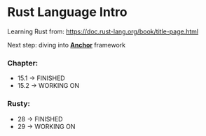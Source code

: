 # Rust Language Intro

Learning Rust from: https://doc.rust-lang.org/book/title-page.html

Next step: diving into <u>**Anchor**</u> framework

### Chapter:

- 15.1 -> FINISHED
- 15.2 -> WORKING ON

### Rusty:

- 28 -> FINISHED
- 29 -> WORKING ON
